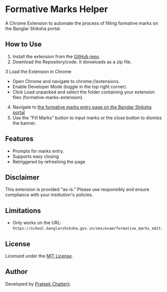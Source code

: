 # Formative Marks Helper

A Chrome Extension to automate the process of filling formative marks on the Banglar Shiksha portal.

## How to Use

1. Install the extension from the [GitHub repo](https://github.com/prateekchatterji/formative-marks-extension).
2. Download the Repository/code. It donwloads as a zip file.

3 Load the Extension in Chrome

- Open Chrome and navigate to chrome://extensions.
- Enable Developer Mode (toggle in the top right corner).
- Click Load unpacked and select the folder containing your extension files (formative-marks-extension).

4. Navigate to [the formative marks entry page on the Banglar Shiksha portal](https://school.banglarshiksha.gov.in/sms/exam/formative_marks_edit)
5. Use the "Fill Marks" button to input marks or the close button to dismiss the banner.

## Features

- Prompts for marks entry.
- Supports easy closing
- Retriggered by refreshing the page

## Disclaimer

This extension is provided "as-is." Please use responsibly and ensure compliance with your institution's policies.

## Limitations

- Only works on the URL: `https://school.banglarshiksha.gov.in/sms/exam/formative_marks_edit`.

## License

Licensed under the [MIT License](LICENSE).

## Author

Developed by [Prateek Chatterji](https://github.com/prateekchatterji/).
